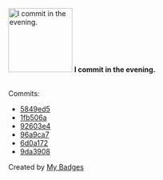 <img src="https://my-badges.github.io/my-badges/evening-commits.png" alt="I commit in the evening." title="I commit in the evening." width="128">
<strong>I commit in the evening.</strong>
<br><br>

Commits:

- <a href="https://github.com/dwesh163/freezer-inventory/commit/5849ed5e3e7947d7a9c3adcec6dd906c0c006890">5849ed5</a>
- <a href="https://github.com/dwesh163/markdown-to-pdf/commit/1fb506a9b69a6210db36df72c6dd27c54e967de0">1fb506a</a>
- <a href="https://github.com/dwesh163/markdown-to-pdf/commit/92603e48d792790d93dfe013c1d6619ce542aa09">92603e4</a>
- <a href="https://github.com/dwesh163/markdown-to-pdf/commit/96a9ca723aacaac9cb402bec21ef2997535d5ae3">96a9ca7</a>
- <a href="https://github.com/dwesh163/markdown-to-pdf/commit/6d0a172575ff1f39b5a83e6513f08e038fe734d7">6d0a172</a>
- <a href="https://github.com/dwesh163/markdown-to-pdf/commit/9da39080532618e676d822ab88ffa921c9061e3c">9da3908</a>


Created by <a href="https://github.com/my-badges/my-badges">My Badges</a>